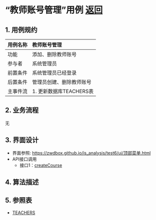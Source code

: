 # “教师账号管理”用例 [返回](../README.md)

## 1. 用例规约

|用例名称| 教师账号管理 |
|-------|:-------------|
|功能| 添加、删除教师账号 |
|参与者| 系统管理员 |
|前置条件| 系统管理员已经登录 |
|后置条件| 管理员创建、删除教师账号 |
|主事件流| 1. 更新数据库TEACHERS表 |

## 2. 业务流程
无

## 3. 界面设计
- 界面参照: https://zwdbox.github.io/is_analysis/test6/ui/顶部菜单.html
- API接口调用
    - 接口1：[createCourse](../接口/manageTeacher.md)

## 4. 算法描述
    
## 5. 参照表

- [TEACHERS](../数据库设计.md/#TEACHERS)

